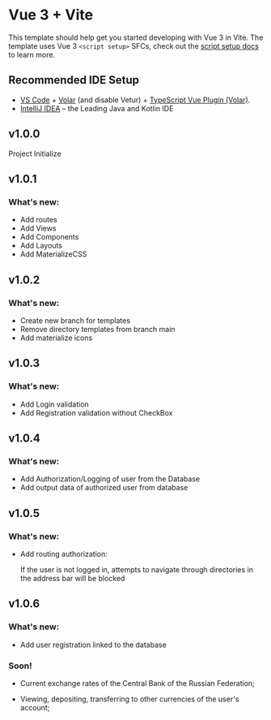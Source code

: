 # Vue 3 + Vite

This template should help get you started developing with Vue 3 in Vite. The template uses Vue 3 `<script setup>` SFCs, check out the [script setup docs](https://v3.vuejs.org/api/sfc-script-setup.html#sfc-script-setup) to learn more.

## Recommended IDE Setup

- [VS Code](https://code.visualstudio.com/) + [Volar](https://marketplace.visualstudio.com/items?itemName=Vue.volar) (and disable Vetur) + [TypeScript Vue Plugin (Volar)](https://marketplace.visualstudio.com/items?itemName=Vue.vscode-typescript-vue-plugin).
- [IntelliJ IDEA](https://www.jetbrains.com/idea/) – the Leading Java and Kotlin IDE

## v1.0.0

Project Initialize

## v1.0.1

<h3>What's new:</h3>

+ Add routes
+ Add Views
+ Add Components
+ Add Layouts
+ Add MaterializeCSS


## v1.0.2

<h3>What's new:</h3>

+ Create new branch for templates
+ Remove directory templates from branch main
+ Add materialize icons

## v1.0.3

<h3>What's new:</h3>

+ Add Login validation
+ Add Registration validation without CheckBox

## v1.0.4

<h3>What's new:</h3>

+ Add Authorization/Logging of user from the Database
+ Add output data of authorized user from database

## v1.0.5

<h3>What's new:</h3>

+ Add routing authorization:
  
    If the user is not logged in, attempts to navigate through directories
    in the address bar will be blocked

## v1.0.6

<h3>What's new:</h3>

+ Add user registration linked to the database

<h3>Soon!</h3>

+ Current exchange rates of the 
Central Bank of the Russian Federation;

+ Viewing, depositing, transferring to other 
currencies of the user's account;